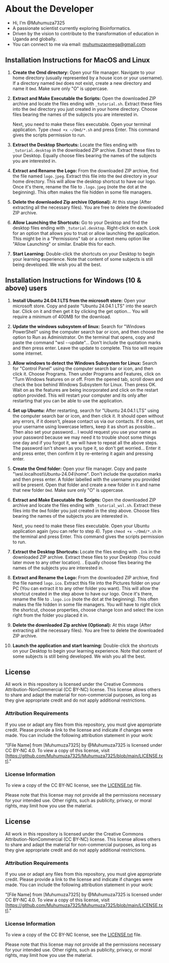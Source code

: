 # About the Developer

- Hi, I’m @Muhumuza7325
- A passionate scientist currently exploring Bioinformatics.
- Driven by the vision to contribute to the transformation of education in Uganda and globally.
- You can connect to me via email: muhumuzaomega@gmail.com

## Installation Instructions for MacOS and Linux

1.  **Create the Omd directory:**
    Open your file manager. Navigate to your home directory (usually represented by a house icon or your username). If a directory named `Omd` does not exist, create a new directory and name it `Omd`. Make sure only "O" is uppercase.

2.  **Extract and Make Executable the Scripts:**
    Open the downloaded ZIP archive and locate the files ending with `_tutorial.sh`. Extract these files into the `Omd` directory you just created in your home directory. Choose files bearing the names of the subjects you are interested in.

    Next, you need to make these files executable. Open your terminal application. Type `chmod +x ~/Omd/*.sh` and press Enter. This command gives the scripts permission to run.

3.  **Extract the Desktop Shortcuts:**
    Locate the files ending with `_tutorial.desktop` in the downloaded ZIP archive. Extract these files to your Desktop. Equally choose files bearing the names of the subjects you are interested in.

    
4.  **Extract and Rename the Logo:**
    From the downloaded ZIP archive, find the file named `logo.jpeg`. Extract this file into the `Omd` directory in your home directory. This will allow the desktop shortcut to have our logo. Once it's there, rename the file to `.logo.jpeg` (note the dot at the beginning). This often makes the file hidden in some file managers. 

5.  **Delete the downloaded Zip archive (Optional):**
    At this stage (After extracting all the necessary files). You are free to delete the downloaded ZIP archive.

6.  **Allow Launching the Shortcuts:**
    Go to your Desktop and find the desktop files ending with `_tutorial.desktop`. Right-click on each. Look for an option that allows you to trust or allow launching the application. This might be in a "Permissions" tab or a context menu option like "Allow Launching" or similar. Enable this for each.

7.  **Start Learning:**
    Double-click the shortcuts on your Desktop to begin your learning experience. Note that content of some subjects is still being developed. We wish you all the best.


## Installation Instructions for Windows (10 & above) users

1.  **Install Ubuntu 24.04.1 LTS from the microsoft store:**
    Open your microsoft store. Copy and paste "Ubuntu 24.04.1 LTS" into the search bar. Click on it and then get it by clicking the get option... You will require a minimum of 400MB for the download.

2.  **Update the windows subsystem of linux:**
    Search for "Windows PowerShell" using the computer search bar or icon, and then choose the option to Run as Administrator. On the terminal that opens, copy and paste the command "wsl --update"... Don't include the quotation marks and then press enter. Leave the update to complete. This too will require some internet.

3.  **Allow windows to detect the Windows Subsystem for Linux:**
    Search for "Control Panel" using the computer search bar or icon, and then click it. Choose Programs. Then under Programs and Features, click on "Turn Windows features on or off. From the opened tab, scroll down and check the box behind Windows Subsystem for Linux. Then press OK. Wait on as the features are being incorporated and click on the restart option provided. This will restart your computer and its only after restarting that you can be able to use the application.

4.  **Set up Ubuntu:**
    After restarting, search for "Ubuntu 24.04.1 LTS" using the computer search bar or icon, and then click it. It should open without any errors, if it doesn't, please contact us via our contacts. If it does, set your username using lowercase letters, keep it as short as possible... Then also set your password... I would request you use your name as your password because we may need it to trouble shoot some things one day and if you forgot it, we will have to repeat all the above steps. The password isn't shown as you type it, so don't get worried... Enter it and press enter, then confirm it by re-entering it again and pressing enter.

5.  **Create the Omd folder:**
    Open your file manager. Copy and paste "\\wsl.localhost\Ubuntu-24.04\home". Don't include the quotation marks and then press enter. A folder labelled with the username you provided will be present. Open that folder and create a new folder in it and name that new folder `Omd`. Make sure only "O" is uppercase. 

6.  **Extract and Make Executable the Scripts:**
    Open the downloaded ZIP archive and locate the files ending with `_tutorial_wsl.sh`. Extract these files into the `Omd` folder you just created in the step above. Choose files bearing the names of the subjects you are interested in.

    Next, you need to make these files executable. Open your Ubuntu application again (you can refer to step 4). Type `chmod +x ~/Omd/*.sh` in the terminal and press Enter. This command gives the scripts permission to run.

7.  **Extract the Desktop Shortcuts:**
    Locate the files ending with `.Ink` in the downloaded ZIP archive. Extract these files to your Desktop (You could later move to any other location). . Equally choose files bearing the names of the subjects you are interested in.

8.  **Extract and Rename the Logo:**
    From the downloaded ZIP archive, find the file named `logo.ico`. Extract this file into the Pictures folder on your PC (You can extract it to any other folder you want). This will allow the shortcut created in the step above to have our logo. Once it's there, rename the file to `.logo.ico` (note the dot at the beginning). This often makes the file hidden in some file managers. You will have to right click the shortcut, choose properties, choose change Icon and select the icon right from the folder you placed it in.

9.  **Delete the downloaded Zip archive (Optional):**
    At this stage (After extracting all the necessary files). You are free to delete the downloaded ZIP archive.

10.  **Launch the application and start learning:**
    Double-click the shortcuts on your Desktop to begin your learning experience. Note that content of some subjects is still being developed. We wish you all the best.

## License

All work in this repository is licensed under the Creative Commons Attribution-NonCommercial (CC BY-NC) license. This license allows others to share and adapt the material for non-commercial purposes, as long as they give appropriate credit and do not apply additional restrictions.

### Attribution Requirements

If you use or adapt any files from this repository, you must give appropriate credit. Please provide a link to the license and indicate if changes were made. You can include the following attribution statement in your work:

"[File Name] from [Muhumuza7325] by @Muhumuza7325 is licensed under CC BY-NC 4.0. To view a copy of this license, visit [https://github.com/Muhumuza7325/Muhumuza7325/blob/main/LICENSE.txt]."

### License Information

To view a copy of the CC BY-NC license, see the [LICENSE.txt](LICENSE.txt) file.

Please note that this license may not provide all the permissions necessary for your intended use. Other rights, such as publicity, privacy, or moral rights, may limit how you use the material.


## License

All work in this repository is licensed under the Creative Commons Attribution-NonCommercial (CC BY-NC) license. This license allows others to share and adapt the material for non-commercial purposes, as long as they give appropriate credit and do not apply additional restrictions.

### Attribution Requirements

If you use or adapt any files from this repository, you must give appropriate credit. Please provide a link to the license and indicate if changes were made. You can include the following attribution statement in your work:

"[File Name] from [Muhumuza7325] by @Muhumuza7325 is licensed under CC BY-NC 4.0. To view a copy of this license, visit [https://github.com/Muhumuza7325/Muhumuza7325/blob/main/LICENSE.txt]."

### License Information

To view a copy of the CC BY-NC license, see the [LICENSE.txt](LICENSE.txt) file.

Please note that this license may not provide all the permissions necessary for your intended use. Other rights, such as publicity, privacy, or moral rights, may limit how you use the material.